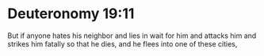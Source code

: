 # Deuteronomy 19:11

But if anyone hates his neighbor and lies in wait for him and attacks him and strikes him fatally so that he dies, and he flees into one of these cities,
